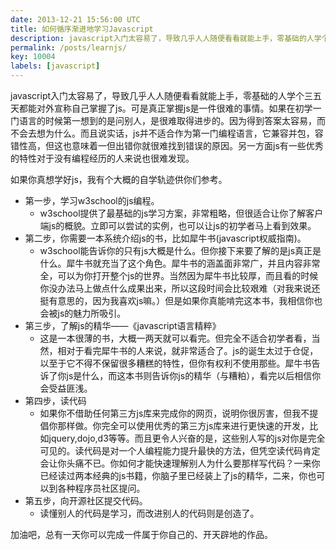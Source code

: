 ```yaml
---
date: 2013-12-21 15:56:00 UTC
title: 如何循序渐进地学习Javascript
description: javascript入门太容易了，导致几乎人人随便看看就能上手，零基础的人学个三五天都能对外宣称自己掌握了js。可是真正掌握js是一件很难的事情。如果在初学一门语言的时候第一想到的是问别人，是很难取得进步的。因为得到答案太容易，而不会去想为什么。而且说实话，js并不适合作为第一门编程语言，它兼容并包，容错性高，但这也意味着一但出错你就很难找到错误的原因。另一方面js有一些优秀的特性对于没有编程经历的人来说也很难发现。在这篇文章中，我将结合我自己的经历来给js初学者提一些学习的建议。
permalink: /posts/learnjs/
key: 10004
labels: [javascript]
---
```


javascript入门太容易了，导致几乎人人随便看看就能上手，零基础的人学个三五天都能对外宣称自己掌握了js。可是真正掌握js是一件很难的事情。如果在初学一门语言的时候第一想到的是问别人，是很难取得进步的。因为得到答案太容易，而不会去想为什么。而且说实话，js并不适合作为第一门编程语言，它兼容并包，容错性高，但这也意味着一但出错你就很难找到错误的原因。另一方面js有一些优秀的特性对于没有编程经历的人来说也很难发现。

如果你真想学好js，我有个大概的自学轨迹供你们参考。

- 第一步，学习w3school的js编程。
  - w3school提供了最基础的js学习方案，非常粗略，但很适合让你了解客户端js的概貌。立即可以尝试的实例，也可以让js的初学者马上看到效果。
- 第二步，你需要一本系统介绍js的书，比如犀牛书(javascript权威指南)。
  - w3school能告诉你的只有js大概是什么。但你接下来要了解的是js真正是什么。犀牛书就充当了这个角色。犀牛书的涵盖面非常广，并且内容非常全，可以为你打开整个js的世界。当然因为犀牛书比较厚，而且看的时候你没办法马上做点什么成果出来，所以这段时间会比较艰难（对我来说还挺有意思的，因为我喜欢js嘛。）但是如果你真能啃完这本书，我相信你也会被js的魅力所吸引。
- 第三步，了解js的精华——《javascript语言精粹》
  - 这是一本很薄的书，大概一两天就可以看完。但完全不适合初学者看，当然，相对于看完犀牛书的人来说，就非常适合了。js的诞生太过于仓促，以至于它不得不保留很多糟糕的特性，但你有权利不使用那些。犀牛书告诉了你js是什么，而这本书则告诉你js的精华（与糟粕），看完以后相信你会受益匪浅。
- 第四步，读代码
  - 如果你不借助任何第三方js库来完成你的网页，说明你很厉害，但我不提倡你那样做。你完全可以使用优秀的第三方js库来进行更快速的开发，比如jquery,dojo,d3等等。而且更令人兴奋的是，这些别人写的js对你是完全可见的。读代码是对一个人编程能力提升最快的方法，但凭空读代码肯定会让你头痛不已。你如何才能快速理解别人为什么要那样写代码？一来你已经读过两本经典的js书籍，你脑子里已经装上了js的精华，二来，你也可以到各种程序员社区提问。
- 第五步，向开源社区提交代码。
  - 读懂别人的代码是学习，而改进别人的代码则是创造了。

加油吧，总有一天你可以完成一件属于你自己的、开天辟地的作品。